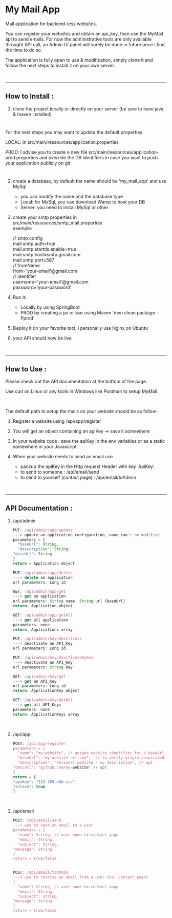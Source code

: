 # My Mail App

Mail application for backend-less websites.

You can register your websites and obtain an api_key, then use the MyMail api to send emails.
For now the administrative tools are only available throught API call, an Admin UI panel will surely be done in future once i find the time to do so.

The application is fully open to use & modification, simply clone it and follow the next steps to install it on your own server.

<br/>

-------------------------------------------------------------------------------------------
## How to Install :

1) clone the project locally or directly on your server (be sure to have java & maven installed)


#
For the next steps you may want to update the default properties

LOCAL: in src/main/ressources/application.properties

PROD: I advise you to create a new file src/main/ressources/application-prod.properties and override the DB identifiers in case you want to push your application publicly on git
#

2) create a database, by default the name should be 'my_mail_app' and use MySql
    - you can modify the name and the database type
    - Local: for MySql, you can download Wamp to host your DB
    - Server: you need to install MySql or other
    
4) create your smtp properties in src/main/ressources/smtp_mail.properties <br/>
exemple:

      // smtp config <br/>
      mail.smtp.auth=true <br/>
      mail.smtp.starttls.enable=true <br/>
      mail.smtp.host=smtp.gmail.com <br/>
      mail.smtp.port=587 <br/>
      // fromName <br/>
      from='your-email'@gmail.com <br/>
      // identifier <br/>
      username='your-email'@gmail.com <br/>
      password='your-password' <br/>

3) Run it:
    - Locally by using SpringBoot
    - PROD by creating a jar or war using Maven 'mvn clean package -Pprod'
   
4) Deploy it on your favorite tool, i personally use Nginx on Ubuntu

5) your API should now be live

<br/>

-------------------------------------------------------------------------------------------
## How to Use :

Please check out the API documentation at the bottom of the page.

Use curl on Linux or any tools in Windows like Postman to setup MyMail.

<br/>

The default path to setup the mails on your website should be as follow :

1) Register a website using /api/app/register

2) You will get an object containing an apiKey -> save it somewhere

3) In your website code : save the apiKey in the env variables or as a static somewhere in your Javascript

4) When your website needs to send an email use
    - packup the apiKey in the Http request Header with key 'ApiKey'.
    - to send to someone : /api/email/send
    - to send to yourself (contact page) : /api/email/toAdmin
    
<br/>

-------------------------------------------------------------------------------------------
## API Documentation :

1. /api/admin

    ```javascript
    PUT: /api/admin/app/update
    ---> update an application configuration, name can't be modified
    parameters = {
	  "baseUrl": String,
	  "desccription": String,
    "descUrl": String
    }
    return = Application object
    ```
    
    ```javascript
    PUT: /api/admin/app/delete
    ---> delete an application
    url parameters: Long id
    ```
    
    ```javascript
    GET: /api/admin/app/get
    ---> get an application
    url parameters: String name, String url (baseUrl)
    return: Application object
    ```
    
    ```javascript
    GET: /api/admin/app/getAll
    ---> get all application
    parameters: none
    return: Applications array
    ```
    
    ```javascript
    PUT: /api/admin/key/deactivate
    ---> deactivate an API_Key
    url parameters: Long id
    ```
    
    ```javascript
    PUT: /api/admin/key/deactivateByKey
    ---> deactivate an API_Key
    url parameters: String key
    ```
    
    ```javascript
    GET: /api/admin/key/get
    ---> get an API_Key
    url parameters: Long id
    return: ApplicationKey object
    ```
    
    ```javascript
    GET: /api/admin/key/getAll
    ---> get all API_Keys
    parameters: none
    return: ApplicationKeys array
    ```
<br/>

2. /api/app

    ```javascript
    POST: /api/app/register
    parameters = {
	  "name": "my-website", // unique website identifier for a baseUrl
	  "baseUrl": "my-website-url.com",  // to verify origin associated to api_key
	  "desccription": "Personal website - my description", // opt
    "descUrl": "github.com/my-website" // opt
    }
    return = {
    "apiKey": "123-789-ddd-ccc",
    "active": true
    }
    ```
<br/>

3. /api/email

    ```javascript
    POST: /api/email/send
    ---> use to send an email to a user
    parameters = {
	  "name": String, // user name ex:contact page
	  "email": String,
	  "subject": String,
    "message": String,
    }
    return = true/false
    
    
    POST: /api/email/toAdmin
    ---> use to receive an email from a user (ex: contact page)
    {
	  "name": String, // user name ex:contact page
	  "email": String,
	  "subject": String,
    "message": String
    }
    return = true/false
    ```
